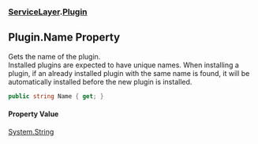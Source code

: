 ### [ServiceLayer](ServiceLayer.md 'ServiceLayer').[Plugin](ServiceLayer_Plugin.md 'ServiceLayer.Plugin')
## Plugin.Name Property
Gets the name of the plugin.  
<remarks>Installed plugins are expected to have unique names. When installing a plugin, if an already installed plugin with the same name is found, it will be automatically installed before the new plugin is installed.</remarks>
```csharp
public string Name { get; }
```
#### Property Value
[System.String](https://docs.microsoft.com/en-us/dotnet/api/System.String 'System.String')
